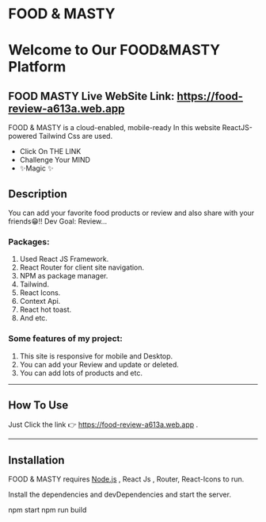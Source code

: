 # FOOD & MASTY

# Welcome to Our FOOD&MASTY Platform

## FOOD MASTY Live WebSite Link: https://food-review-a613a.web.app

FOOD & MASTY is a cloud-enabled, mobile-ready
In this website ReactJS-powered Tailwind Css are used.

- Click On THE LINK
- Challenge Your MIND
- ✨Magic ✨

## Description

You can add your favorite food products or review and also share with your friends😁!!
Dev Goal: Review...

### Packages:

1. Used React JS Framework.
2. React Router for client site navigation.
3. NPM as package manager.
4. Tailwind.
5. React Icons.
6. Context Api.
7. React hot toast.
8. And etc.

### Some features of my project:

1. This site is responsive for mobile and Desktop.
2. You can add your Review and update or deleted.
3. You can add lots of products and etc.

---

## How To Use

Just Click the link 👉 https://food-review-a613a.web.app .

---

## Installation

FOOD & MASTY requires [Node.js](https://nodejs.org/) , React Js , Router, React-Icons to run.

Install the dependencies and devDependencies and start the server.

npm start
npm run build
